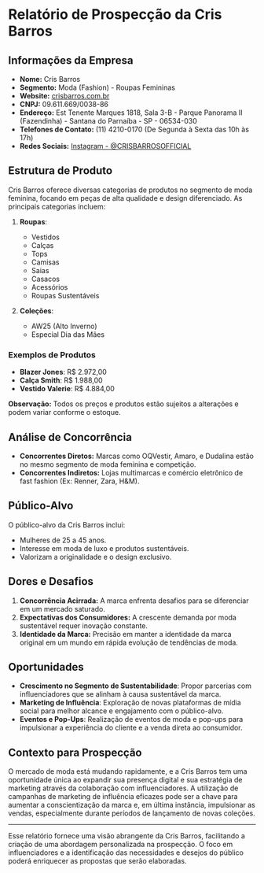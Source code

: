 # Relatório de Prospecção da Cris Barros

## Informações da Empresa
- **Nome:** Cris Barros
- **Segmento:** Moda (Fashion) - Roupas Femininas
- **Website:** [crisbarros.com.br](http://www.crisbarros.com.br)
- **CNPJ:** 09.611.669/0038-86
- **Endereço:** Est Tenente Marques 1818, Sala 3-B - Parque Panorama II (Fazendinha) - Santana do Parnaíba - SP - 06534-030
- **Telefones de Contato:** (11) 4210-0170 (De Segunda à Sexta das 10h às 17h)
- **Redes Sociais:** [Instagram - @CRISBARROSOFFICIAL](https://www.instagram.com/CRISBARROSOFFICIAL)

## Estrutura de Produto
Cris Barros oferece diversas categorias de produtos no segmento de moda feminina, focando em peças de alta qualidade e design diferenciado. As principais categorias incluem:

1. **Roupas**:
   - Vestidos
   - Calças
   - Tops
   - Camisas
   - Saias
   - Casacos
   - Acessórios
   - Roupas Sustentáveis

2. **Coleções**:
   - AW25 (Alto Inverno)
   - Especial Dia das Mães

### Exemplos de Produtos
- **Blazer Jones**: R$ 2.972,00
- **Calça Smith**: R$ 1.988,00
- **Vestido Valerie**: R$ 4.884,00
  
**Observação:** Todos os preços e produtos estão sujeitos a alterações e podem variar conforme o estoque.

## Análise de Concorrência
- **Concorrentes Diretos:** Marcas como OQVestir, Amaro, e Dudalina estão no mesmo segmento de moda feminina e competição.
- **Concorrentes Indiretos:** Lojas multimarcas e comércio eletrônico de fast fashion (Ex: Renner, Zara, H&M).

## Público-Alvo
O público-alvo da Cris Barros inclui:
- Mulheres de 25 a 45 anos.
- Interesse em moda de luxo e produtos sustentáveis.
- Valorizam a originalidade e o design exclusivo.

## Dores e Desafios
1. **Concorrência Acirrada:** A marca enfrenta desafios para se diferenciar em um mercado saturado.
2. **Expectativas dos Consumidores:** A crescente demanda por moda sustentável requer inovação constante.
3. **Identidade da Marca:** Precisão em manter a identidade da marca original em um mundo em rápida evolução de tendências de moda.

## Oportunidades
- **Crescimento no Segmento de Sustentabilidade**: Propor parcerias com influenciadores que se alinham à causa sustentável da marca.
- **Marketing de Influência**: Exploração de novas plataformas de mídia social para melhor alcance e engajamento com o público-alvo.
- **Eventos e Pop-Ups**: Realização de eventos de moda e pop-ups para impulsionar a experiência do cliente e a venda direta ao consumidor.

## Contexto para Prospecção
O mercado de moda está mudando rapidamente, e a Cris Barros tem uma oportunidade única ao expandir sua presença digital e sua estratégia de marketing através da colaboração com influenciadores. A utilização de campanhas de marketing de influência eficazes pode ser a chave para aumentar a conscientização da marca e, em última instância, impulsionar as vendas, especialmente durante períodos de lançamento de novas coleções.

---

Esse relatório fornece uma visão abrangente da Cris Barros, facilitando a criação de uma abordagem personalizada na prospecção. O foco em influenciadores e a identificação das necessidades e desejos do público poderá enriquecer as propostas que serão elaboradas.